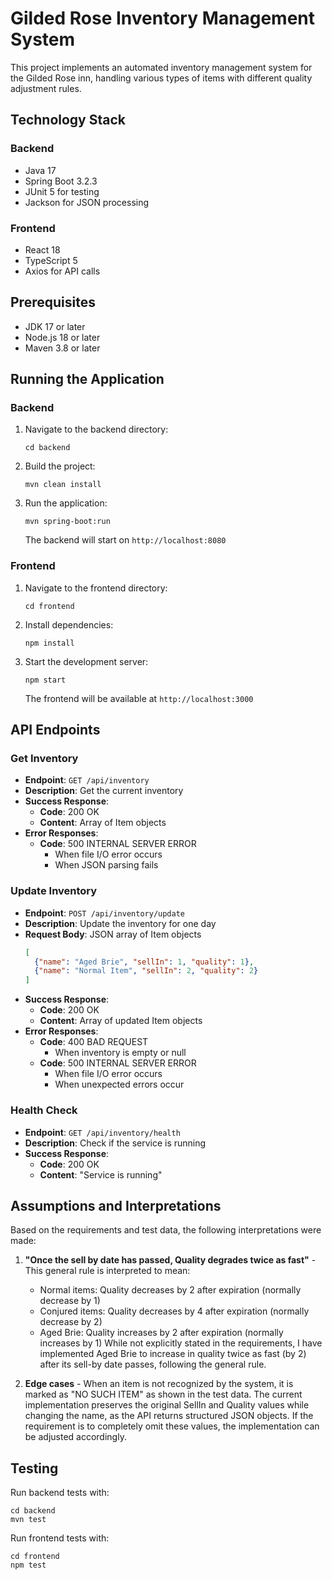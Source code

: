 # Gilded Rose Inventory Management System

This project implements an automated inventory management system for the Gilded Rose inn, handling various types of items with different quality adjustment rules.

## Technology Stack

### Backend
- Java 17
- Spring Boot 3.2.3
- JUnit 5 for testing
- Jackson for JSON processing

### Frontend
- React 18
- TypeScript 5
- Axios for API calls

## Prerequisites

- JDK 17 or later
- Node.js 18 or later
- Maven 3.8 or later

## Running the Application

### Backend

1. Navigate to the backend directory:
   ```
   cd backend
   ```

2. Build the project:
   ```
   mvn clean install
   ```

3. Run the application:
   ```
   mvn spring-boot:run
   ```

   The backend will start on `http://localhost:8080`

### Frontend

1. Navigate to the frontend directory:
   ```
   cd frontend
   ```

2. Install dependencies:
   ```
   npm install
   ```

3. Start the development server:
   ```
   npm start
   ```

   The frontend will be available at `http://localhost:3000`

## API Endpoints

### Get Inventory
- **Endpoint**: `GET /api/inventory`
- **Description**: Get the current inventory
- **Success Response**: 
  - **Code**: 200 OK
  - **Content**: Array of Item objects
- **Error Responses**:
  - **Code**: 500 INTERNAL SERVER ERROR
    - When file I/O error occurs
    - When JSON parsing fails
  
### Update Inventory  
- **Endpoint**: `POST /api/inventory/update`
- **Description**: Update the inventory for one day
- **Request Body**: JSON array of Item objects
  ```json
  [
    {"name": "Aged Brie", "sellIn": 1, "quality": 1},
    {"name": "Normal Item", "sellIn": 2, "quality": 2}
  ]
  ```
- **Success Response**:
  - **Code**: 200 OK
  - **Content**: Array of updated Item objects
- **Error Responses**:
  - **Code**: 400 BAD REQUEST
    - When inventory is empty or null
  - **Code**: 500 INTERNAL SERVER ERROR
    - When file I/O error occurs
    - When unexpected errors occur

### Health Check
- **Endpoint**: `GET /api/inventory/health`
- **Description**: Check if the service is running
- **Success Response**: 
  - **Code**: 200 OK
  - **Content**: "Service is running"

## Assumptions and Interpretations

Based on the requirements and test data, the following interpretations were made:

1. **"Once the sell by date has passed, Quality degrades twice as fast"** - This general rule is interpreted to mean:
   - Normal items: Quality decreases by 2 after expiration (normally decrease by 1)
   - Conjured items: Quality decreases by 4 after expiration (normally decrease by 2)
   - Aged Brie: Quality increases by 2 after expiration (normally increases by 1)
        While not explicitly stated in the requirements, I have implemented Aged Brie to increase in quality twice as fast (by 2) after its sell-by date passes, following the general rule.

2. **Edge cases** - When an item is not recognized by the system, it is marked as "NO SUCH ITEM" as shown in the test data. The current implementation preserves the original SellIn and Quality values while changing the name, as the API returns structured JSON objects. If the requirement is to completely omit these values, the implementation can be adjusted accordingly.

## Testing

Run backend tests with:
```
cd backend
mvn test
```

Run frontend tests with:
```
cd frontend
npm test
```